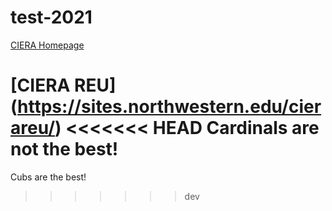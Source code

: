 # test-2021
[CIERA Homepage](https://ciera.northwestern.edu/)

[CIERA REU] (https://sites.northwestern.edu/cierareu/)
<<<<<<< HEAD
Cardinals are not the best!
=======

Cubs are the best!
>>>>>>> dev
